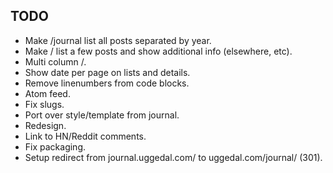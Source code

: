 TODO
----

* Make /journal list all posts separated by year.
* Make / list a few posts and show additional info (elsewhere, etc).
* Multi column /.
* Show date per page on lists and details.
* Remove linenumbers from code blocks.
* Atom feed.
* Fix slugs.
* Port over style/template from journal.
* Redesign.
* Link to HN/Reddit comments.
* Fix packaging.
* Setup redirect from journal.uggedal.com/ to uggedal.com/journal/ (301).

